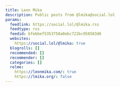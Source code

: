 ```yaml
---
title: Leon Mika
description: Public posts from @lmika@social.lol
params:
  feedlink: https://social.lol/@lmika.rss
  feedtype: rss
  feedid: bfebbef5353758a0ebc722bc958583d6
  websites:
    https://social.lol/@lmika: true
  blogrolls: []
  recommended: []
  recommender: []
  categories: []
  relme:
    https://leonmika.com/: true
    https://lmika.org/: false
---
```

